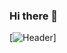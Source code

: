 ### Hi there 👋
[![Header](https://raw.githubusercontent.com/Anjankumar-Krishnan/<OWNER>/<OWNER>/Zoom-BG-MSBA "Header")]
<!--
**Anjankumar-Krishnan/Anjankumar-Krishnan** is a ✨ _special_ ✨ repository because its `README.md` (this file) appears on your GitHub profile.

Here are some ideas to get you started:

- 🔭 I’m currently working on ...
- 🌱 I’m currently learning ...
- 👯 I’m looking to collaborate on ...
- 🤔 I’m looking for help with ...
- 💬 Ask me about ...
- 📫 How to reach me: ...
- 😄 Pronouns: ...
- ⚡ Fun fact: ...
-->

